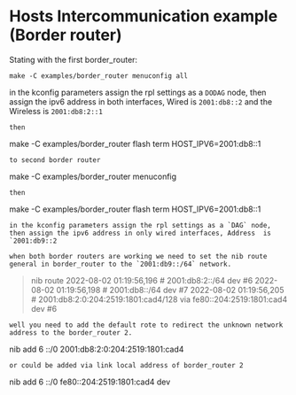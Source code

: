 Hosts Intercommunication example (Border router)
=============

Stating with the first border_router:
```
make -C examples/border_router menuconfig all
```
in the kconfig parameters assign the rpl settings as a `DODAG` node, then assign the ipv6 address in both interfaces, Wired is `2001:db8::2` and the Wireless is `2001:db8:2::1`
```
then
```
make -C examples/border_router flash term HOST_IPV6=2001:db8::1
```
to second border router
```
make -C examples/border_router menuconfig
```
then
```
make -C examples/border_router flash term HOST_IPV6=2001:db8::1
```
in the kconfig parameters assign the rpl settings as a `DAG` node, then assign the ipv6 address in only wired interfaces, Address  is `2001:db9::2

when both border routers are working we need to set the nib route general in border_router to the `2001:db9::/64` network.
```
> nib route
2022-08-02 01:19:56,196 # 2001:db8:2::/64 dev #6
2022-08-02 01:19:56,198 # 2001:db8::/64 dev #7
2022-08-02 01:19:56,205 # 2001:db8:2:0:204:2519:1801:cad4/128 via fe80::204:2519:1801:cad4 dev #6
```
well you need to add the default rote to redirect the unknown network address to the border_router 2.
```
nib add 6 ::/0 2001:db8:2:0:204:2519:1801:cad4
```
or could be added via link local address of border_router 2
 ```
nib add 6 ::/0  fe80::204:2519:1801:cad4 dev
```
